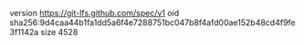 version https://git-lfs.github.com/spec/v1
oid sha256:9d4caa44b1fa1dd5a6f4e7288751bc047b8f4afd00ae152b48cd4f9fe3f1142a
size 4528
